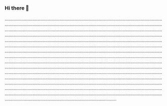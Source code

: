 ### Hi there 👋

............................................................................................................................................................................................................................................................................................................................................................................................................................................................................................................................................................................................................................................................................................................................................................................................................................................................................................................................................................................................................................................................................................................................................................................................................................................................................................................................................................................................................................................................................................................................................................................................................................................................................................................................................................................................................................................................................................................................................................................................................................